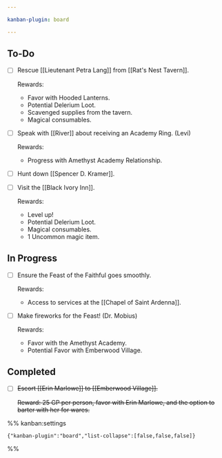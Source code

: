```yaml
---

kanban-plugin: board

---
```


## To-Do

- [ ] Rescue [[Lieutenant Petra Lang]] from [[Rat's Nest Tavern]].
	
	Rewards:
	- Favor with Hooded Lanterns.
	- Potential Delerium Loot.
	- Scavenged supplies from the tavern.
	- Magical consumables.
- [ ] Speak with [[River]] about receiving an Academy Ring. (Levi)
	
	Rewards:
	- Progress with Amethyst Academy Relationship.
- [ ] Hunt down [[Spencer D. Kramer]].
- [ ] Visit the [[Black Ivory Inn]].
	
	Rewards:
	- Level up!
	- Potential Delerium Loot.
	- Magical consumables.
	- 1 Uncommon magic item.


## In Progress

- [ ] Ensure the Feast of the Faithful goes smoothly.
	
	Rewards:
	- Access to services at the [[Chapel of Saint Ardenna]].
- [ ] Make fireworks for the Feast! (Dr. Mobius)
	
	Rewards:
	- Favor with the Amethyst Academy.
	- Potential Favor with Emberwood Village.


## Completed

- [ ] ~~Escort [[Erin Marlowe]] to [[Emberwood Village]].~~
	
	~~Reward: 25 GP per person, favor with Erin Marlowe, and the option to barter with her for wares.~~




%% kanban:settings
```
{"kanban-plugin":"board","list-collapse":[false,false,false]}
```
%%